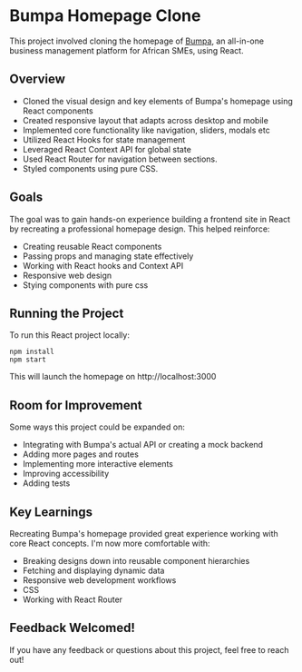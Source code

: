 # Bumpa Homepage Clone

This project involved cloning the homepage of [Bumpa](https://bumpa.com/), an all-in-one business management platform for African SMEs, using React. 

## Overview

- Cloned the visual design and key elements of Bumpa's homepage using React components
- Created responsive layout that adapts across desktop and mobile
- Implemented core functionality like navigation, sliders, modals etc
- Utilized React Hooks for state management 
- Leveraged React Context API for global state
- Used React Router for navigation between sections.
- Styled components using  pure CSS.

## Goals

The goal was to gain hands-on experience building a frontend site in React by recreating a professional homepage design. This helped reinforce:

- Creating reusable React components
- Passing props and managing state effectively
- Working with React hooks and Context API
- Responsive web design
- Stying components with pure css

## Running the Project

To run this React project locally:

```
npm install
npm start
```

This will launch the homepage on http://localhost:3000

## Room for Improvement

Some ways this project could be expanded on:

- Integrating with Bumpa's actual API or creating a mock backend
- Adding more pages and routes 
- Implementing more interactive elements
- Improving accessibility
- Adding tests

## Key Learnings

Recreating Bumpa's homepage provided great experience working with core React concepts. I'm now more comfortable with:

- Breaking designs down into reusable component hierarchies
- Fetching and displaying dynamic data 
- Responsive web development workflows
- CSS 
- Working with React Router 

## Feedback Welcomed!

If you have any feedback or questions about this project, feel free to reach out!

